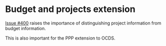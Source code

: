 Budget and projects extension
=============================

[Issue #400](https://github.com/open-contracting/standard/issues/400) raises the importance of distinguishing project information from budget information.

This is also important for the PPP extension to OCDS.